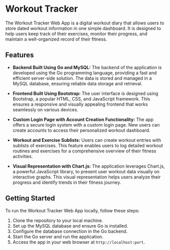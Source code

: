 # Workout Tracker

The Workout Tracker Web App is a digital workout diary that allows users to store dated workout information in one simple dashboard. It is designed to help users keep track of their exercises, monitor their progress, and maintain a well-organized record of their fitness.

## Features

- **Backend Built Using Go and MySQL:** The backend of the application is developed using the Go programming language, providing a fast and efficient server-side solution. The data is stored and managed in a MySQL database, ensuring reliable data storage and retrieval.

- **Frontend Built Using Bootstrap:** The user interface is designed using Bootstrap, a popular HTML, CSS, and JavaScript framework. This ensures a responsive and visually appealing frontend that works seamlessly on various devices.

- **Custom Login Page with Account Creation Functionality:** The app offers a secure login system with a custom login page. New users can create accounts to access their personalized workout dashboard.

- **Workout and Exercise Sublists:** Users can create workout entries with sublists of exercises. This feature enables users to log detailed workout routines and exercises for a comprehensive overview of their fitness activities.

- **Visual Representation with Chart.js:** The application leverages Chart.js, a powerful JavaScript library, to present user workout data visually on interactive graphs. This visual representation helps users analyze their progress and identify trends in their fitness journey.

## Getting Started

To run the Workout Tracker Web App locally, follow these steps:

1. Clone the repository to your local machine.
2. Set up the MySQL database and ensure Go is installed.
3. Configure the database connection in the Go backend.
4. Start the Go server and run the application.
5. Access the app in your web browser at `http://localhost:port`.
